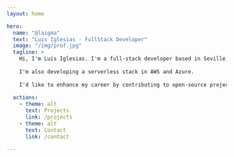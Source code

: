 ```yaml
---
layout: home

hero:
  name: "@laigma"
  text: "Luis Iglesias · FullStack Developer"
  image: "/img/prof.jpg"
  tagline: >
    Hi, I'm Luis Iglesias. I'm a full-stack developer based in Seville, Spain, experienced in VueJS and NodeJS frameworks. 
    
    I'm also developing a serverless stack in AWS and Azure. 
    
    I'd like to enhance my career by contributing to open-source projects through this site.
    
  actions:
    - theme: alt
      text: Projects
      link: /projects
    - theme: alt
      text: Contact
      link: /contact

---
```

<Animation />

<FeaturesLayout />

<script>
import FeaturesLayout from "./components/Features/FeaturesLayout.vue"

export default {
  components: {
    FeaturesLayout
  }
}
</script>
